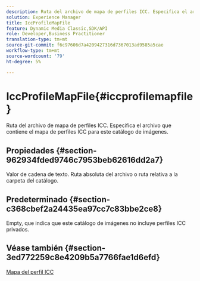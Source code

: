 ```yaml
---
description: Ruta del archivo de mapa de perfiles ICC. Especifica el archivo que contiene el mapa de perfiles ICC para este catálogo de imágenes.
solution: Experience Manager
title: IccProfileMapFile
feature: Dynamic Media Classic,SDK/API
role: Developer,Business Practitioner
translation-type: tm+mt
source-git-commit: f6c97606d7a4209427316d7367013ad9585a5cae
workflow-type: tm+mt
source-wordcount: '79'
ht-degree: 5%

---
```



# IccProfileMapFile{#iccprofilemapfile}

Ruta del archivo de mapa de perfiles ICC. Especifica el archivo que contiene el mapa de perfiles ICC para este catálogo de imágenes.

## Propiedades {#section-962934fded9746c7953beb62616dd2a7}

Valor de cadena de texto. Ruta absoluta del archivo o ruta relativa a la carpeta del catálogo.

## Predeterminado {#section-c368cbef2a24435ea97cc7c83bbe2ce8}

Empty, que indica que este catálogo de imágenes no incluye perfiles ICC privados.

## Véase también {#section-3ed772259c8e4209b5a7766fae1d6efd}

[Mapa del perfil ICC](../../../../../is-api/image-catalog/image-serving-api-ref/c-image-catalog-reference/c-icc-profile-map-reference/c-icc-profile-map-reference.md#concept-57b9148ce55249cd825cb7ee19ed057c)

